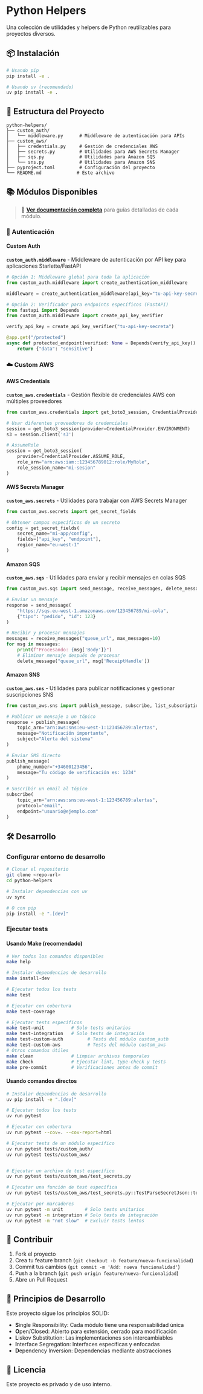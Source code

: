 # Python Helpers

Una colección de utilidades y helpers de Python reutilizables para proyectos diversos.

## 📦 Instalación

```bash
# Usando pip
pip install -e .

# Usando uv (recomendado)
uv pip install -e .
```

## 🚀 Estructura del Proyecto

```
python-helpers/
├── custom_auth/
│   └── middleware.py      # Middleware de autenticación para APIs
├── custom_aws/
│   ├── credentials.py     # Gestión de credenciales AWS
│   ├── secrets.py         # Utilidades para AWS Secrets Manager
│   ├── sqs.py             # Utilidades para Amazon SQS
│   └── sns.py             # Utilidades para Amazon SNS
├── pyproject.toml         # Configuración del proyecto
└── README.md             # Este archivo
```

## 📚 Módulos Disponibles

> 📖 **[Ver documentación completa](docs/index.md)** para guías detalladas de cada módulo.

### 🔐 Autenticación

#### Custom Auth
**`custom_auth.middleware`** - Middleware de autenticación por API key para aplicaciones Starlette/FastAPI

```python
# Opción 1: Middleware global para toda la aplicación
from custom_auth.middleware import create_authentication_middleware

middleware = create_authentication_middleware(api_key="tu-api-key-secreta")

# Opción 2: Verificador para endpoints específicos (FastAPI)
from fastapi import Depends
from custom_auth.middleware import create_api_key_verifier

verify_api_key = create_api_key_verifier("tu-api-key-secreta")

@app.get("/protected")
async def protected_endpoint(verified: None = Depends(verify_api_key)):
    return {"data": "sensitive"}
```

### ☁️ Custom AWS
#### AWS Credentials
**`custom_aws.credentials`** - Gestión flexible de credenciales AWS con múltiples proveedores

```python
from custom_aws.credentials import get_boto3_session, CredentialProvider

# Usar diferentes proveedores de credenciales
session = get_boto3_session(provider=CredentialProvider.ENVIRONMENT)
s3 = session.client('s3')

# AssumeRole
session = get_boto3_session(
    provider=CredentialProvider.ASSUME_ROLE,
    role_arn="arn:aws:iam::123456789012:role/MyRole",
    role_session_name="mi-sesion"
)
```

#### AWS Secrets Manager
**`custom_aws.secrets`** - Utilidades para trabajar con AWS Secrets Manager

```python
from custom_aws.secrets import get_secret_fields

# Obtener campos específicos de un secreto
config = get_secret_fields(
    secret_name="mi-app/config",
    fields=["api_key", "endpoint"],
    region_name="eu-west-1"
)
```

#### Amazon SQS
**`custom_aws.sqs`** - Utilidades para enviar y recibir mensajes en colas SQS

```python
from custom_aws.sqs import send_message, receive_messages, delete_message

# Enviar un mensaje
response = send_message(
    "https://sqs.eu-west-1.amazonaws.com/123456789/mi-cola",
    {"tipo": "pedido", "id": 123}
)

# Recibir y procesar mensajes
messages = receive_messages("queue_url", max_messages=10)
for msg in messages:
    print(f"Procesando: {msg['Body']}")
    # Eliminar mensaje después de procesar
    delete_message("queue_url", msg['ReceiptHandle'])
```

#### Amazon SNS
**`custom_aws.sns`** - Utilidades para publicar notificaciones y gestionar suscripciones SNS

```python
from custom_aws.sns import publish_message, subscribe, list_subscriptions_by_topic

# Publicar un mensaje a un tópico
response = publish_message(
    topic_arn="arn:aws:sns:eu-west-1:123456789:alertas",
    message="Notificación importante",
    subject="Alerta del sistema"
)

# Enviar SMS directo
publish_message(
    phone_number="+34600123456",
    message="Tu código de verificación es: 1234"
)

# Suscribir un email al tópico
subscribe(
    topic_arn="arn:aws:sns:eu-west-1:123456789:alertas",
    protocol="email",
    endpoint="usuario@ejemplo.com"
)
```


## 🛠️ Desarrollo

### Configurar entorno de desarrollo

```bash
# Clonar el repositorio
git clone <repo-url>
cd python-helpers

# Instalar dependencias con uv
uv sync

# O con pip
pip install -e ".[dev]"
```

### Ejecutar tests

#### Usando Make (recomendado)

```bash
# Ver todos los comandos disponibles
make help

# Instalar dependencias de desarrollo
make install-dev

# Ejecutar todos los tests
make test

# Ejecutar con cobertura
make test-coverage

# Ejecutar tests específicos
make test-unit          # Solo tests unitarios
make test-integration   # Solo tests de integración
make test-custom-auth         # Tests del módulo custom_auth
make test-custom-aws          # Tests del módulo custom_aws
# Otros comandos útiles
make clean              # Limpiar archivos temporales
make check              # Ejecutar lint, type-check y tests
make pre-commit         # Verificaciones antes de commit
```

#### Usando comandos directos

```bash
# Instalar dependencias de desarrollo
uv pip install -e ".[dev]"

# Ejecutar todos los tests
uv run pytest

# Ejecutar con cobertura
uv run pytest --cov=. --cov-report=html

# Ejecutar tests de un módulo específico
uv run pytest tests/custom_auth/
uv run pytest tests/custom_aws/


# Ejecutar un archivo de test específico
uv run pytest tests/custom_aws/test_secrets.py

# Ejecutar una función de test específica
uv run pytest tests/custom_aws/test_secrets.py::TestParseSecretJson::test_parse_with_required_fields_success

# Ejecutar por marcadores
uv run pytest -m unit        # Solo tests unitarios
uv run pytest -m integration # Solo tests de integración
uv run pytest -m "not slow"  # Excluir tests lentos
```

## 🤝 Contribuir

1. Fork el proyecto
2. Crea tu feature branch (`git checkout -b feature/nueva-funcionalidad`)
3. Commit tus cambios (`git commit -m 'Add: nueva funcionalidad'`)
4. Push a la branch (`git push origin feature/nueva-funcionalidad`)
5. Abre un Pull Request

## 📝 Principios de Desarrollo

Este proyecto sigue los principios SOLID:
- **S**ingle Responsibility: Cada módulo tiene una responsabilidad única
- **O**pen/Closed: Abierto para extensión, cerrado para modificación
- **L**iskov Substitution: Las implementaciones son intercambiables
- **I**nterface Segregation: Interfaces específicas y enfocadas
- **D**ependency Inversion: Dependencias mediante abstracciones

## 📄 Licencia

Este proyecto es privado y de uso interno.